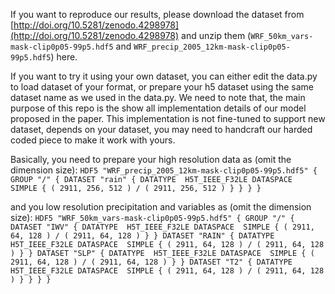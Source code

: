 
If you want to reproduce our results, please download the dataset from [http://doi.org/10.5281/zenodo.4298978](http://doi.org/10.5281/zenodo.4298978) and unzip them (`WRF_50km_vars-mask-clip0p05-99p5.hdf5` and `WRF_precip_2005_12km-mask-clip0p05-99p5.hdf5`) here.

If you want to try it using your own dataset, you can either edit the data.py to load dataset of your format, or prepare your h5 dataset using the same dataset name as we used in the data.py. 
We need to note that, the main purpose of this repo is the show all implementation details of our model proposed in the paper. This implementation is not fine-tuned to support new  dataset, depends on your dataset, you may need to handcraft our harded coded piece to make it work with yours.

Basically, you need to prepare your high resolution data as (omit the dimension size):
`
HDF5 "WRF_precip_2005_12km-mask-clip0p05-99p5.hdf5" {
GROUP "/" {
   DATASET "rain" {
      DATATYPE  H5T_IEEE_F32LE
      DATASPACE  SIMPLE { ( 2911, 256, 512 ) / ( 2911, 256, 512 ) }
   }
}
}
`

and you low resolution precipitation and variables as (omit the dimension size):
`
HDF5 "WRF_50km_vars-mask-clip0p05-99p5.hdf5" {
GROUP "/" {
   DATASET "IWV" {
      DATATYPE  H5T_IEEE_F32LE
      DATASPACE  SIMPLE { ( 2911, 64, 128 ) / ( 2911, 64, 128 ) }
   }
   DATASET "RAIN" {
      DATATYPE  H5T_IEEE_F32LE
      DATASPACE  SIMPLE { ( 2911, 64, 128 ) / ( 2911, 64, 128 ) }
   }
   DATASET "SLP" {
      DATATYPE  H5T_IEEE_F32LE
      DATASPACE  SIMPLE { ( 2911, 64, 128 ) / ( 2911, 64, 128 ) }
   }
   DATASET "T2" {
      DATATYPE  H5T_IEEE_F32LE
      DATASPACE  SIMPLE { ( 2911, 64, 128 ) / ( 2911, 64, 128 ) }
   }
}
}
`